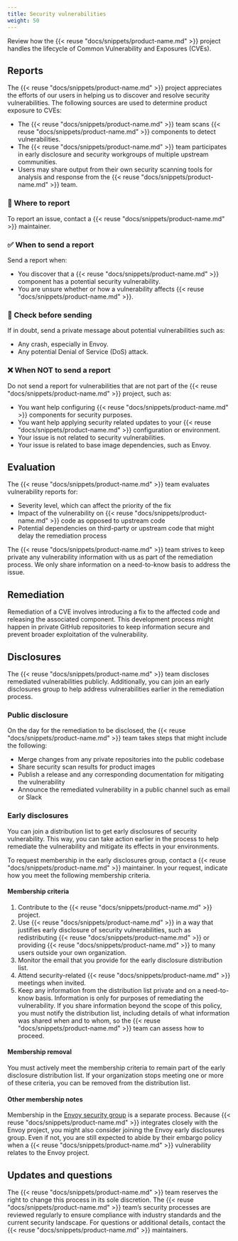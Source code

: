 ```yaml
---
title: Security vulnerabilities
weight: 50
---
```


Review how the {{< reuse "docs/snippets/product-name.md" >}} project handles the lifecycle of Common Vulnerability and Exposures (CVEs).

## Reports

The {{< reuse "docs/snippets/product-name.md" >}} project appreciates the efforts of our users in helping us to discover and resolve security vulnerabilities. The following sources are used to determine product exposure to CVEs:

* The {{< reuse "docs/snippets/product-name.md" >}} team scans {{< reuse "docs/snippets/product-name.md" >}} components to detect vulnerabilities.
* The {{< reuse "docs/snippets/product-name.md" >}} team participates in early disclosure and security workgroups of multiple upstream communities.
* Users may share output from their own security scanning tools for analysis and response from the {{< reuse "docs/snippets/product-name.md" >}} team.

### 📨 Where to report

To report an issue, contact a {{< reuse "docs/snippets/product-name.md" >}} maintainer.

### ✅ When to send a report

Send a report when:

* You discover that a {{< reuse "docs/snippets/product-name.md" >}} component has a potential security vulnerability.
* You are unsure whether or how a vulnerability affects {{< reuse "docs/snippets/product-name.md" >}}.

### 🔔 Check before sending

If in doubt, send a private message about potential vulnerabilities such as:

* Any crash, especially in Envoy.
* Any potential Denial of Service (DoS) attack.

### ❌ When NOT to send a report

Do not send a report for vulnerabilities that are not part of the {{< reuse "docs/snippets/product-name.md" >}} project, such as:

* You want help configuring {{< reuse "docs/snippets/product-name.md" >}} components for security purposes.
* You want help applying security related updates to your {{< reuse "docs/snippets/product-name.md" >}} configuration or environment.
* Your issue is not related to security vulnerabilities.
* Your issue is related to base image dependencies, such as Envoy.

## Evaluation

The {{< reuse "docs/snippets/product-name.md" >}} team evaluates vulnerability reports for:

* Severity level, which can affect the priority of the fix
* Impact of the vulnerability on {{< reuse "docs/snippets/product-name.md" >}} code as opposed to upstream code
* Potential dependencies on third-party or upstream code that might delay the remediation process

The {{< reuse "docs/snippets/product-name.md" >}} team strives to keep private any vulnerability information with us as part of the remediation process. We only share information on a need-to-know basis to address the issue.

## Remediation

Remediation of a CVE involves introducing a fix to the affected code and releasing the associated component. This development process might happen in private GitHub repositories to keep information secure and prevent broader exploitation of the vulnerability. 

## Disclosures

The {{< reuse "docs/snippets/product-name.md" >}} team discloses remediated vulnerabilities publicly. Additionally, you can join an early disclosures group to help address vulnerabilities earlier in the remediation process.

### Public disclosure

On the day for the remediation to be disclosed, the {{< reuse "docs/snippets/product-name.md" >}} team takes steps that might include the following:

* Merge changes from any private repositories into the public codebase
* Share security scan results for product images
* Publish a release and any corresponding documentation for mitigating the vulnerability
* Announce the remediated vulnerability in a public channel such as email or Slack

### Early disclosures

You can join a distribution list to get early disclosures of security vulnerability. This way, you can take action earlier in the process to help remediate the vulnerability and mitigate its effects in your environments.

To request membership in the early disclosures group, contact a {{< reuse "docs/snippets/product-name.md" >}} maintainer. In your request, indicate how you meet the following membership criteria.

#### Membership criteria

1. Contribute to the {{< reuse "docs/snippets/product-name.md" >}} project.
2. Use {{< reuse "docs/snippets/product-name.md" >}} in a way that justifies early disclosure of security vulnerabilities, such as redistributing {{< reuse "docs/snippets/product-name.md" >}} or providing {{< reuse "docs/snippets/product-name.md" >}} to many users outside your own organization.
3. Monitor the email that you provide for the early disclosure distribution list.
4. Attend security-related {{< reuse "docs/snippets/product-name.md" >}} meetings when invited.
5. Keep any information from the distribution list private and on a need-to-know basis. Information is only for purposes of remediating the vulnerability. If you share information beyond the scope of this policy, you must notify the distribution list, including details of what information was shared when and to whom, so the {{< reuse "docs/snippets/product-name.md" >}} team can assess how to proceed.

#### Membership removal

You must actively meet the membership criteria to remain part of the early disclosure distribution list. If your organization stops meeting one or more of these criteria, you can be removed from the distribution list.

#### Other membership notes

Membership in the [Envoy security group](https://github.com/envoyproxy/envoy/blob/main/SECURITY.md#security-reporting-process) is a separate process. Because {{< reuse "docs/snippets/product-name.md" >}} integrates closely with the Envoy project, you might also consider joining the Envoy early disclosures group. Even if not, you are still expected to abide by their embargo policy when a {{< reuse "docs/snippets/product-name.md" >}} vulnerability relates to the Envoy project.

## Updates and questions

The {{< reuse "docs/snippets/product-name.md" >}} team reserves the right to change this process in its sole discretion. The {{< reuse "docs/snippets/product-name.md" >}} team’s security processes are reviewed regularly to ensure compliance with industry standards and the current security landscape. For questions or additional details, contact the {{< reuse "docs/snippets/product-name.md" >}} maintainers.
